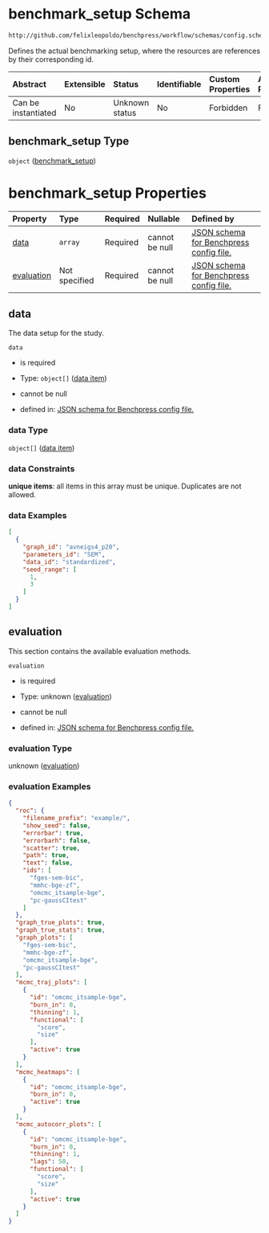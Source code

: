 # benchmark_setup Schema

```txt
http://github.com/felixleopoldo/benchpress/workflow/schemas/config.schema.json#/properties/benchmark_setup
```

Defines the actual benchmarking setup, where the resources are references by their corresponding id.

| Abstract            | Extensible | Status         | Identifiable | Custom Properties | Additional Properties | Access Restrictions | Defined In                                                       |
| :------------------ | :--------- | :------------- | :----------- | :---------------- | :-------------------- | :------------------ | :--------------------------------------------------------------- |
| Can be instantiated | No         | Unknown status | No           | Forbidden         | Forbidden             | none                | [config.schema.json*](config.schema.json "open original schema") |

## benchmark_setup Type

`object` ([benchmark_setup](config-properties-benchmark_setup.md))

# benchmark_setup Properties

| Property                  | Type          | Required | Nullable       | Defined by                                                                                                                                                                                                                               |
| :------------------------ | :------------ | :------- | :------------- | :--------------------------------------------------------------------------------------------------------------------------------------------------------------------------------------------------------------------------------------- |
| [data](#data)             | `array`       | Required | cannot be null | [JSON schema for Benchpress config file.](config-properties-benchmark_setup-properties-data.md "http://github.com/felixleopoldo/benchpress/workflow/schemas/config.schema.json#/properties/benchmark_setup/properties/data")             |
| [evaluation](#evaluation) | Not specified | Required | cannot be null | [JSON schema for Benchpress config file.](config-properties-benchmark_setup-properties-evaluation.md "http://github.com/felixleopoldo/benchpress/workflow/schemas/config.schema.json#/properties/benchmark_setup/properties/evaluation") |

## data

The data setup for the study.

`data`

*   is required

*   Type: `object[]` ([data item](config-definitions-data-item.md))

*   cannot be null

*   defined in: [JSON schema for Benchpress config file.](config-properties-benchmark_setup-properties-data.md "http://github.com/felixleopoldo/benchpress/workflow/schemas/config.schema.json#/properties/benchmark_setup/properties/data")

### data Type

`object[]` ([data item](config-definitions-data-item.md))

### data Constraints

**unique items**: all items in this array must be unique. Duplicates are not allowed.

### data Examples

```json
[
  {
    "graph_id": "avneigs4_p20",
    "parameters_id": "SEM",
    "data_id": "standardized",
    "seed_range": [
      1,
      3
    ]
  }
]
```

## evaluation

This section contains the available evaluation methods.

`evaluation`

*   is required

*   Type: unknown ([evaluation](config-properties-benchmark_setup-properties-evaluation.md))

*   cannot be null

*   defined in: [JSON schema for Benchpress config file.](config-properties-benchmark_setup-properties-evaluation.md "http://github.com/felixleopoldo/benchpress/workflow/schemas/config.schema.json#/properties/benchmark_setup/properties/evaluation")

### evaluation Type

unknown ([evaluation](config-properties-benchmark_setup-properties-evaluation.md))

### evaluation Examples

```json
{
  "roc": {
    "filename_prefix": "example/",
    "show_seed": false,
    "errorbar": true,
    "errorbarh": false,
    "scatter": true,
    "path": true,
    "text": false,
    "ids": [
      "fges-sem-bic",
      "mmhc-bge-zf",
      "omcmc_itsample-bge",
      "pc-gaussCItest"
    ]
  },
  "graph_true_plots": true,
  "graph_true_stats": true,
  "graph_plots": [
    "fges-sem-bic",
    "mmhc-bge-zf",
    "omcmc_itsample-bge",
    "pc-gaussCItest"
  ],
  "mcmc_traj_plots": [
    {
      "id": "omcmc_itsample-bge",
      "burn_in": 0,
      "thinning": 1,
      "functional": [
        "score",
        "size"
      ],
      "active": true
    }
  ],
  "mcmc_heatmaps": [
    {
      "id": "omcmc_itsample-bge",
      "burn_in": 0,
      "active": true
    }
  ],
  "mcmc_autocorr_plots": [
    {
      "id": "omcmc_itsample-bge",
      "burn_in": 0,
      "thinning": 1,
      "lags": 50,
      "functional": [
        "score",
        "size"
      ],
      "active": true
    }
  ]
}
```
